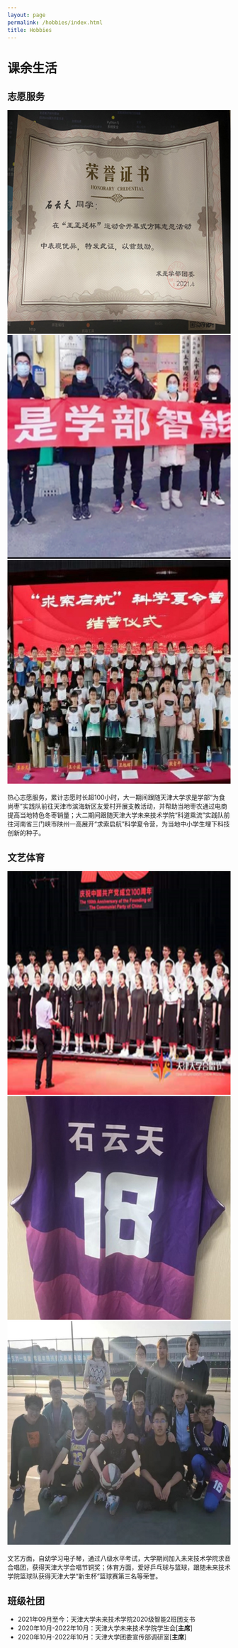 ```yaml
---
layout: page
permalink: /hobbies/index.html
title: Hobbies
---
```


# 课余生活

## 志愿服务

<div class="third">
<img src="/images/zy1.PNG">
<img src="/images/zy2.PNG">
<img src="/images/zy3.JPG">
</div>
<br>热心志愿服务，累计志愿时长超100小时，大一期间跟随天津大学求是学部“为食尚枣”实践队前往天津市滨海新区友爱村开展支教活动，并帮助当地枣农通过电商提高当地特色冬枣销量；大二期间跟随天津大学未来技术学院“科道乘流”实践队前往河南省三门峡市陕州一高展开“求索启航”科学夏令营，为当地中小学生埋下科技创新的种子。


## 文艺体育

<div class="third">
<img src="/images/wt1.PNG">
<img src="/images/wt2.JPG">
<img src="/images/wt3.JPG">
</div>
<br>文艺方面，自幼学习电子琴，通过八级水平考试，大学期间加入未来技术学院求音合唱团，获得天津大学合唱节铜奖；体育方面，爱好乒乓球与篮球，跟随未来技术学院篮球队获得天津大学“新生杯”篮球赛第三名等荣誉。

## 班级社团

- 2021年09月至今：天津大学未来技术学院2020级智能2班团支书
- 2020年10月-2022年10月：天津大学未来技术学院学生会[**主席**]
- 2020年10月-2022年10月：天津大学团委宣传部调研室[**主席**]

